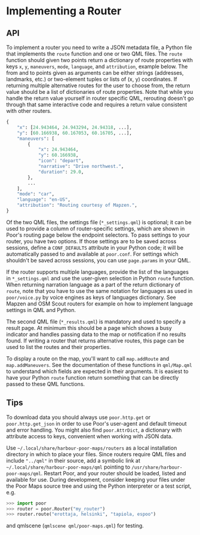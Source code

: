 Implementing a Router
=====================

## API

To implement a router you need to write a JSON metadata file, a Python
file that implements the `route` function and one or two QML files. The
`route` function should given two points return a dictionary of route
properties with keys `x`, `y`, `maneuvers`, `mode`, `language`, and 
`attribution`, example below. The from and to points given as arguments 
can be either strings (addresses, landmarks, etc.) or two-element tuples 
or lists of (x, y) coordinates. If returning multiple alternative routes 
for the user to choose from, the return value should be a list of 
dictionaries of route properties. Note that while you handle the return 
value yourself in router specific QML, rerouting doesn't go through that 
same interactive code and requires a return value consistent with other
routers.

```python
{
    "x": [24.943464, 24.943294, 24.94318, ...],
    "y": [60.166938, 60.167053, 60.16705, ...],
    "maneuvers": [
        {
            "x": 24.943464,
            "y": 60.166938,
            "icon": "depart",
            "narrative": "Drive northwest.",
            "duration": 29.0,
        },
        ...
    ],
    "mode": "car",
    "language": "en-US",
    "attribution": "Routing courtesy of Mapzen.",
}
```

Of the two QML files, the settings file (`*_settings.qml`) is optional;
it can be used to provide a column of router-specific settings, which
are shown in Poor's routing page below the endpoint selectors. To pass
settings to your router, you have two options. If those settings are to
be saved across sessions, define a `CONF_DEFAULTS` attribute in your
Python code; it will be automatically passed to and available at
`poor.conf`. For settings which shouldn't be saved across sessions, you
can use `page.params` in your QML.

If the router supports multiple languages, provide the list of the
languages in `*_settings.qml` and use the user-given selection in
Python `route` function. When returning narration language as a part
of the return dictionary of `route`, note that you have to use the
same notation for languages as used in `poor/voice.py` by voice
engines as keys of languages dictionary. See Mapzen and OSM Scout
routers for example on how to implement language settings in QML and
Python.

The second QML file (`*_results.qml`) is mandatory and used to specify a
result page. At minimum this should be a page which shows a busy
indicator and handles passing data to the map or notification if no
results found. If writing a router that returns alternative routes, this
page can be used to list the routes and their properties.

To display a route on the map, you'll want to call `map.addRoute` and
`map.addManeuvers`. See the documentation of these functions in
`qml/Map.qml` to understand which fields are expected in their
arguments. It is easiest to have your Python `route` function return
something that can be directly passed to these QML functions.

## Tips

To download data you should always use `poor.http.get` or
`poor.http.get_json` in order to use Poor's user-agent and default
timeout and error handling. You might also find `poor.AttrDict`, a
dictionary with attribute access to keys, convenient when working with
JSON data.

Use `~/.local/share/harbour-poor-maps/routers` as a local installation
directory in which to place your files. Since routers require QML files
and include `"../qml"` in their source, add a symbolic link at
`~/.local/share/harbour-poor-maps/qml` pointing to
`/usr/share/harbour-poor-maps/qml`. Restart Poor, and your router should
be loaded, listed and available for use. During development, consider
keeping your files under the Poor Maps source tree and using the Python
interpreter or a test script, e.g.

```python
>>> import poor
>>> router = poor.Router("my_router")
>>> router.route("erottaja, helsinki", "tapiola, espoo")
```

and qmlscene (`qmlscene qml/poor-maps.qml`) for testing.
